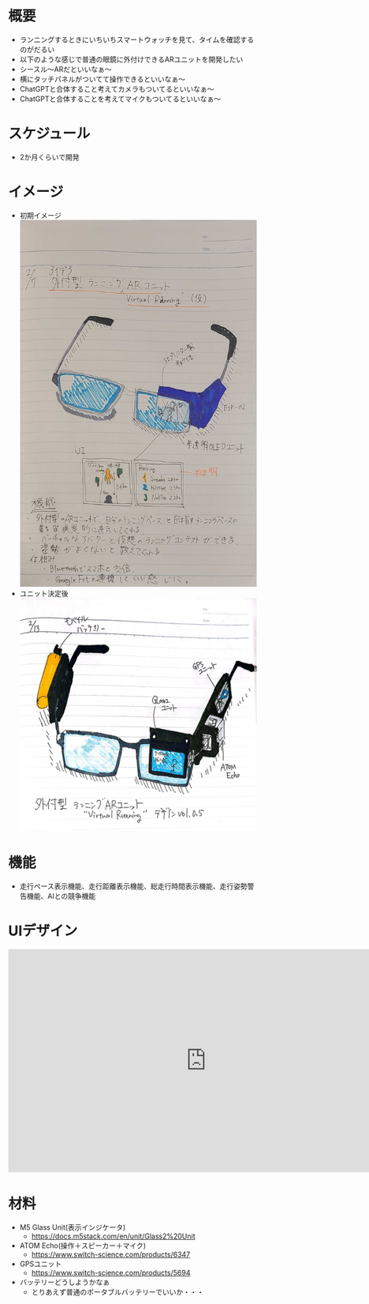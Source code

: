 # 概要
- ランニングするときにいちいちスマートウォッチを見て、タイムを確認するのがだるい
- 以下のような感じで普通の眼鏡に外付けできるARユニットを開発したい
- シースル～ARだといいなぁ～
- 横にタッチパネルがついてて操作できるといいなぁ～
- ChatGPTと合体すること考えてカメラもついてるといいなぁ～
- ChatGPTと合体することを考えてマイクもついてるといいなぁ～

# スケジュール
- 2か月くらいで開発

# イメージ
- 初期イメージ
![alt text](20240211_160508.jpg)
- ユニット決定後
![picture 0](images/6ef02ae110170b166409d101e9aa2b712501e0f5612cb29792947f01a6fbbcea.jpg)  

# 機能
- 走行ペース表示機能、走行距離表示機能、総走行時間表示機能、走行姿勢警告機能、AIとの競争機能

# UIデザイン
<iframe style="border: 1px solid rgba(0, 0, 0, 0.1);" width="800" height="450" src="https://www.figma.com/embed?embed_host=share&url=https%3A%2F%2Fwww.figma.com%2Ffile%2F9CvITeSlLWFOAVkPiRbl0N%2FVirtual-Running-UI-Design%3Ftype%3Ddesign%26node-id%3D0%253A1%26mode%3Ddesign%26t%3DuFeco8oc3d86j1wJ-1" allowfullscreen></iframe>

# 材料
- M5 Glass Unit(表示インジケータ)
  - https://docs.m5stack.com/en/unit/Glass2%20Unit
- ATOM Echo(操作＋スピーカー＋マイク)
  - https://www.switch-science.com/products/6347
- GPSユニット
  - https://www.switch-science.com/products/5694
- バッテリーどうしようかなぁ
  - とりあえず普通のポータブルバッテリーでいいか・・・